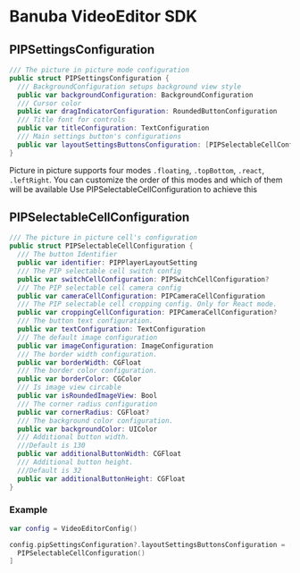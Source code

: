 # Banuba VideoEditor SDK
## PIPSettingsConfiguration

``` swift
/// The picture in picture mode configuration
public struct PIPSettingsConfiguration {
  /// BackgroundConfiguration setups background view style
  public var backgroundConfiguration: BackgroundConfiguration
  /// Cursor color
  public var dragIndicatorConfiguration: RoundedButtonConfiguration
  /// Title font for controls
  public var titleConfiguration: TextConfiguration
  /// Main settings button's configurations
  public var layoutSettingsButtonsConfiguration: [PIPSelectableCellConfiguration]
}
``` 

Picture in picture supports four modes ```.floating```, ```.topBottom```, ```.react```, ```.leftRight```. You can customize the order of this modes and which of them will be available
Use PIPSelectableCellConfiguration to achieve this

## PIPSelectableCellConfiguration

``` swift
/// The picture in picture cell's configuration
public struct PIPSelectableCellConfiguration {
  /// The button Identifier
  public var identifier: PIPPlayerLayoutSetting
  /// The PIP selectable cell switch config
  public var switchCellConfiguration: PIPSwitchCellConfiguration?
  /// The PIP selectable cell camera config
  public var cameraCellConfiguration: PIPCameraCellConfiguration
  /// The PIP selectable cell cropping config. Only for React mode.
  public var croppingCellConfiguration: PIPCameraCellConfiguration?
  /// The button text configuration.
  public var textConfiguration: TextConfiguration
  /// The default image configuration
  public var imageConfiguration: ImageConfiguration
  /// The border width configuration.
  public var borderWidth: CGFloat
  /// The border color configuration.
  public var borderColor: CGColor
  /// Is image view circable
  public var isRoundedImageView: Bool
  /// The corner radius configuration
  public var cornerRadius: CGFloat?
  /// The background color configuration.
  public var backgroundColor: UIColor
  /// Additional button width.
  ///Default is 130
  public var additionalButtonWidth: CGFloat
  /// Additional button height.
  ///Default is 32
  public var additionalButtonHeight: CGFloat
}
``` 

### Example

``` swift
var config = VideoEditorConfig()

config.pipSettingsConfiguration?.layoutSettingsButtonsConfiguration = [
  PIPSelectableCellConfiguration()
]
``` 

